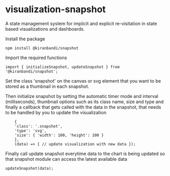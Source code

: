 # visualization-snapshot
A state management system for implicit and explicit re-visitation in state based visualizations and dashboards.

Install the package 

```npm install @kiranbandi/snapshot```

Import the required functions

```import { initializeSnapshot, updateSnapshot } from '@kiranbandi/snapshot';```

Set the class 'snapshot' on the canvas or svg element that you want to be stored as a thumbnail in each snapshot.

Then initialize snapshot by setting the automatic timer mode and interval (milliseconds), thumbnail options such as its class name, size and type and finally a callback that gets called with the data in the snapshot, that needs to be handled by you to update the visualization 

```initializeSnapshot(true, 1000,
    {
    'class': '.snapshot',
    'type': 'svg',
    'size': { 'width': 100, 'height': 100 }
    },
    (data) => { // update visualization with new data });
```

Finally call update snapshot everytime data to the chart is being updated so that snapshot module can access the latest available data 

```updateSnapshot(data);```

